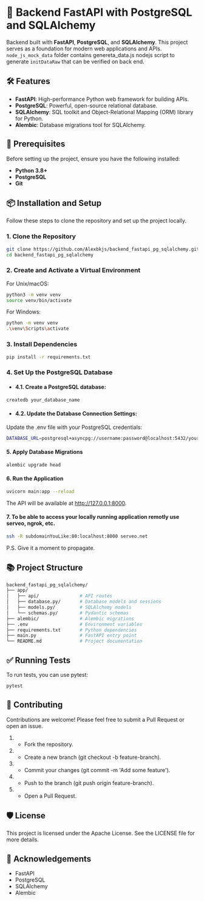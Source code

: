 # 🚀 Backend FastAPI with PostgreSQL and SQLAlchemy

Backend built with **FastAPI**, **PostgreSQL**, and **SQLAlchemy**. This project serves as a foundation for modern web applications and APIs.
`node_js_mock_data` folder contains genereta_data.js nodejs script to generate `initDataRaw` that can be verified on back end.

## 🛠️ Features

- **FastAPI**: High-performance Python web framework for building APIs.
- **PostgreSQL**: Powerful, open-source relational database.
- **SQLAlchemy**: SQL toolkit and Object-Relational Mapping (ORM) library for Python.
- **Alembic**: Database migrations tool for SQLAlchemy.

## 📝 Prerequisites

Before setting up the project, ensure you have the following installed:

- **Python 3.8+**
- **PostgreSQL**
- **Git**

## 📦 Installation and Setup

Follow these steps to clone the repository and set up the project locally.

### 1. Clone the Repository

```bash
git clone https://github.com/Alexbkjs/backend_fastapi_pg_sqlalchemy.git
cd backend_fastapi_pg_sqlalchemy
```
### 2. Create and Activate a Virtual Environment

For Unix/macOS:

```bash
python3 -m venv venv
source venv/bin/activate
```

For Windows:

```bash
python -m venv venv
.\venv\Scripts\activate
```
### 3. Install Dependencies
```bash
pip install -r requirements.txt
```

### 4. Set Up the PostgreSQL Database

- #### 4.1. Create a PostgreSQL database:

```bash
createdb your_database_name
```

- #### 4.2. Update the Database Connection Settings:
Update the .env file with your PostgreSQL credentials:


```bash
DATABASE_URL=postgresql+asyncpg://username:password@localhost:5432/your_database_name
```

#### 5. Apply Database Migrations

```bash
alembic upgrade head
```


#### 6. Run the Application

```bash
uvicorn main:app --reload
```
The API will be available at http://127.0.0.1:8000. 

#### 7. To be able to access your locally running application remotly use serveo, ngrok, etc.

```bash
ssh -R subdomainYouLike:80:localhost:8000 serveo.net
```

P.S. Give it a moment to propagate.

## 📚 Project Structure


```bash
backend_fastapi_pg_sqlalchemy/
├── app/
│   ├── api/               # API routes
│   ├── database.py/       # Database models and sessions
│   ├── models.py/         # SQLAlchemy models
│   └── schemas.py/        # Pydantic schemas
├── alembic/               # Alembic migrations
├── .env                   # Environment variables
├── requirements.txt       # Python dependencies
├── main.py                # FastAPI entry point
└── README.md              # Project documentation
```
## ✅ Running Tests
To run tests, you can use pytest:

```bash
pytest
```
## 🤝 Contributing
Contributions are welcome! Please feel free to submit a Pull Request or open an issue.

1. - Fork the repository.
2. - Create a new branch (git checkout -b feature-branch).
3. - Commit your changes (git commit -m 'Add some feature').
4. - Push to the branch (git push origin feature-branch).
5. - Open a Pull Request.

## 🛡️ License
This project is licensed under the Apache License. See the LICENSE file for more details.

## 🌟 Acknowledgements
- FastAPI
- PostgreSQL
- SQLAlchemy
- Alembic
